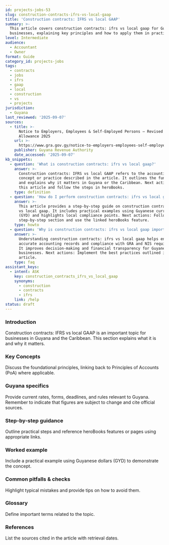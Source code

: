```yaml
---
id: projects-jobs-53
slug: construction-contracts-ifrs-vs-local-gaap
title: 'Construction contracts: IFRS vs local GAAP'
summary: >-
  This article covers construction contracts: ifrs vs local gaap for Guyanese
  businesses, explaining key principles and how to apply them in practice.
level: Intermediate
audience:
  - Accountant
  - Owner
format: Guide
category_id: projects-jobs
tags:
  - contracts
  - jobs
  - ifrs
  - gaap
  - local
  - construction
  - vs
  - projects
jurisdiction:
  - Guyana
last_reviewed: '2025-09-07'
sources:
  - title: >-
      Notice to Employers, Employees & Self-Employed Persons – Revised Personal
      Allowance 2025
    url: >-
      https://www.gra.gov.gy/notice-to-employers-employees-self-employed-persons-revised-personal-allowance-and-deductions-for-income-tax-2025-copy/
    publisher: Guyana Revenue Authority
    date_accessed: '2025-09-07'
kb_snippets:
  - question: 'What is construction contracts: ifrs vs local gaap?'
    answer: >-
      Construction contracts: IFRS vs local GAAP refers to the accounting
      concept or practice described in the article. It outlines the fundamentals
      and explains why it matters in Guyana or the Caribbean. Next actions: Read
      this article and follow the steps in heroBooks.
    type: definition
  - question: 'How do I perform construction contracts: ifrs vs local gaap in heroBooks?'
    answer: >-
      This article provides a step-by-step guide on construction contracts: ifrs
      vs local gaap. It includes practical examples using Guyanese currency
      (GYD) and highlights local compliance points. Next actions: Follow the
      step-by-step section and use the linked heroBooks feature.
    type: howto
  - question: 'Why is construction contracts: ifrs vs local gaap important?'
    answer: >-
      Understanding construction contracts: ifrs vs local gaap helps ensure
      accurate accounting records and compliance with GRA and NIS requirements.
      It improves decision-making and financial transparency for Guyanese
      businesses. Next actions: Implement the best practices outlined in the
      article.
    type: faq
assistant_keys:
  - intent: ASK
    key: construction_contracts_ifrs_vs_local_gaap
    synonyms:
      - construction
      - contracts
      - ifrs
    link: /help
status: draft
---
```


### Introduction
Construction contracts: IFRS vs local GAAP is an important topic for businesses in Guyana and the Caribbean. This section explains what it is and why it matters.

### Key Concepts
Discuss the foundational principles, linking back to Principles of Accounts (PoA) where applicable.

### Guyana specifics
Provide current rates, forms, deadlines, and rules relevant to Guyana. Remember to indicate that figures are subject to change and cite official sources.

### Step-by-step guidance
Outline practical steps and reference heroBooks features or pages using appropriate links.

### Worked example
Include a practical example using Guyanese dollars (GYD) to demonstrate the concept.

### Common pitfalls & checks
Highlight typical mistakes and provide tips on how to avoid them.

### Glossary
Define important terms related to the topic.

### References
List the sources cited in the article with retrieval dates.
